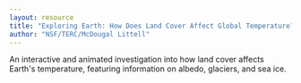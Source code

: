 ```yaml
---
layout: resource
title: "Exploring Earth: How Does Land Cover Affect Global Temperature? "
author: "NSF/TERC/McDougal Littell"
---
```


An interactive and animated investigation into how land cover affects Earth's temperature, featuring information on albedo, glaciers, and sea ice.
